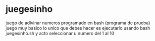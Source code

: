# juegesinho
juego de adivinar numeros programado en bash (programa de prueba)
juego muy basico lo unico que debes hacer es ejecutarlo usando bash juegesinho.sh y acto seleccionar u numero del 1 al 10
